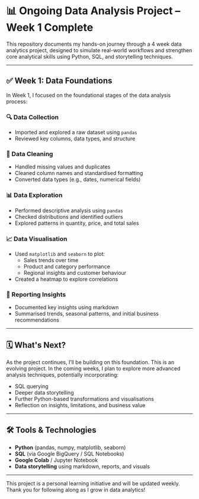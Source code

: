 # 📊 Ongoing Data Analysis Project – Week 1 Complete

This repository documents my hands-on journey through a 4 week data analytics project, designed to simulate real-world workflows and strengthen core analytical skills using Python, SQL, and storytelling techniques.

---

## ✅ Week 1: Data Foundations
In Week 1, I focused on the foundational stages of the data analysis process:

### 🔍 Data Collection
- Imported and explored a raw dataset using `pandas`
- Reviewed key columns, data types, and structure

### 🧹 Data Cleaning
- Handled missing values and duplicates
- Cleaned column names and standardised formatting
- Converted data types (e.g., dates, numerical fields)

### 📊 Data Exploration
- Performed descriptive analysis using `pandas`
- Checked distributions and identified outliers
- Explored patterns in quantity, price, and total sales

### 📈 Data Visualisation
- Used `matplotlib` and `seaborn` to plot:
  - Sales trends over time
  - Product and category performance
  - Regional insights and customer behaviour
- Created a heatmap to explore correlations

### 🧠 Reporting Insights
- Documented key insights using markdown
- Summarised trends, seasonal patterns, and initial business recommendations

---

## 🗓️ What's Next?
As the project continues, I’ll be building on this foundation. 
This is an evolving project. In the coming weeks, I plan to explore more advanced analysis techniques, potentially incorporating:
- SQL querying
- Deeper data storytelling
- Further Python-based transformations and visualisations
- Reflection on insights, limitations, and business value

---

## 🛠️ Tools & Technologies
- **Python** (pandas, numpy, matplotlib, seaborn)
- **SQL** (via Google BigQuery / SQL Notebooks)
- **Google Colab** / Jupyter Notebook
- **Data storytelling** using markdown, reports, and visuals

---

This project is a personal learning initiative and will be updated weekly. Thank you for following along as I grow in data analytics!
